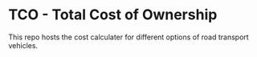 # TCO - Total Cost of Ownership

This repo hosts the cost calculater for different options of road transport vehicles.
